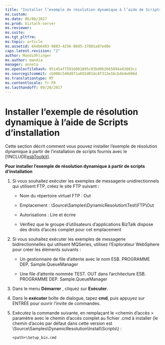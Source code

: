 ```yaml
---
title: "Installer l’exemple de résolution dynamique à l’aide de Scripts d’installation | Documents Microsoft"
ms.custom: 
ms.date: 06/08/2017
ms.prod: biztalk-server
ms.reviewer: 
ms.suite: 
ms.tgt_pltfrm: 
ms.topic: article
ms.assetid: 644b6403-9883-4256-80d5-37881a87ed0e
caps.latest.revision: "2"
author: MandiOhlinger
ms.author: mandia
manager: anneta
ms.openlocfilehash: 95145af75916001895c03bd0b2665894a43083cc
ms.sourcegitcommit: cb908c540d8f1a692d01dc8f313e16cb4b4e696d
ms.translationtype: MT
ms.contentlocale: fr-FR
ms.lasthandoff: 09/20/2017
---
```

# <a name="install-the-dynamic-resolution-sample-using-the-install-scripts"></a>Installer l’exemple de résolution dynamique à l’aide de Scripts d’installation
Cette section décrit comment vous pouvez installer l’exemple de résolution dynamique à partir de l’installation de scripts fournis avec le [!INCLUDE[esbToolkit](../includes/esbtoolkit-md.md)].  
  
 **Pour installer l’exemple de résolution dynamique à partir de scripts d’installation**  
  
1.  Si vous souhaitez exécuter les exemples de messagerie unidirectionnels qui utilisent FTP, créez le site FTP suivant :  
  
    -   Nom du répertoire virtuel FTP : Out  
  
    -   Emplacement : \Source\Samples\DynamicResolution\Test\FTP\Out  
  
    -   Autorisations : Lire et écrire  
  
    -   Vérifiez que le groupe d’utilisateurs d’applications BizTalk dispose des droits d’accès complet pour cet emplacement  
  
2.  Si vous souhaitez exécuter les exemples de messagerie bidirectionnelles qui utilisent MQSeries, utilisez l’Explorateur WebSphere pour créer les éléments suivants :  
  
    -   Un gestionnaire de file d’attente avec le nom ESB. PROGRAMME DEP. Sample.QueueManager  
  
    -   Une file d’attente nommée TEST. OUT dans l’architecture ESB. PROGRAMME DEP. Sample.QueueManager  
  
3.  Dans le menu **Démarrer** , cliquez sur **Exécuter**.  
  
4.  Dans le **exécuter** boîte de dialogue, tapez **cmd**, puis appuyez sur ENTRÉE pour ouvrir l’invite de commandes.  
  
5.  Exécutez la commande suivante, en remplaçant le \<chemin d’accès > paramètre avec le chemin d’accès complet au fichier .cmd à installer (le chemin d’accès par défaut dans cette version est \Source\Samples\DynamicResolution\Install\Scripts\\) :  
  
    ```  
    <path>\Setup_bin.cmd  
    ```